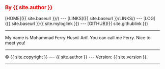 ---
---
<span style="color:red; font-weight:bold; font-size:larger;">By {{ site.author }}</span>
<br><br>
[HOME]({{ site.baseurl }}/) ---
[LINKS]({{ site.baseurl }}/LINKS/) ---
[LOG]({{ site.baseurl }}{{ site.myloglink }}) ---
[GITHUB]({{ site.githublink }})
<br>
<hr>
My name is Mohammad Ferry Husnil Arif. You can call me Ferry. Nice to meet you!
<hr>
&copy; {{ site.copyright }} --- {{ site.author }} --- Version: {{ site.version }}.
<hr>
<br>